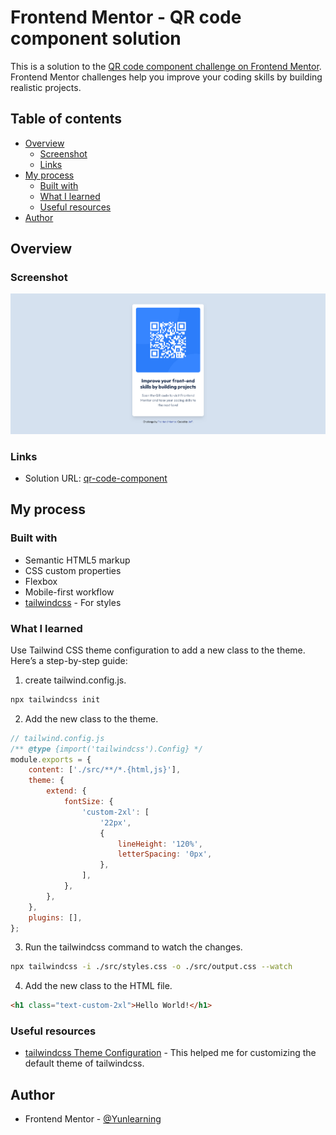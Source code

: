 # Frontend Mentor - QR code component solution

This is a solution to the [QR code component challenge on Frontend Mentor](https://www.frontendmentor.io/challenges/qr-code-component-iux_sIO_H). Frontend Mentor challenges help you improve your coding skills by building realistic projects.

## Table of contents

-   [Overview](#overview)
    -   [Screenshot](#screenshot)
    -   [Links](#links)
-   [My process](#my-process)
    -   [Built with](#built-with)
    -   [What I learned](#what-i-learned)
    -   [Useful resources](#useful-resources)
-   [Author](#author)

## Overview

### Screenshot

![](./src/images/screenshot/Screenshot%20Frontend%20Mentor%20QR%20code%20component-desktop.png)

### Links

-   Solution URL: [qr-code-component](https://fm-qr-code-component-beta-eight.vercel.app/)
<!-- -   Live Site URL: [Add live site URL here](https://your-live-site-url.com) -->

## My process

### Built with

-   Semantic HTML5 markup
-   CSS custom properties
-   Flexbox
-   Mobile-first workflow
-   [tailwindcss](https://tailwindcss.com/) - For styles

### What I learned

Use Tailwind CSS theme configuration to add a new class to the theme.
Here’s a step-by-step guide:

1. create tailwind.config.js.

```bash
npx tailwindcss init
```

2. Add the new class to the theme.

```js
// tailwind.config.js
/** @type {import('tailwindcss').Config} */
module.exports = {
    content: ['./src/**/*.{html,js}'],
    theme: {
        extend: {
            fontSize: {
                'custom-2xl': [
                    '22px',
                    {
                        lineHeight: '120%',
                        letterSpacing: '0px',
                    },
                ],
            },
        },
    },
    plugins: [],
};
```

3. Run the tailwindcss command to watch the changes.

```bash
npx tailwindcss -i ./src/styles.css -o ./src/output.css --watch
```

4. Add the new class to the HTML file.

```html
<h1 class="text-custom-2xl">Hello World!</h1>
```

### Useful resources

-   [tailwindcss Theme Configuration](https://tailwindcss.com/docs/theme#customizing-the-default-theme) - This helped me for customizing the default theme of tailwindcss.

## Author

-   Frontend Mentor - [@Yunlearning](https://www.frontendmentor.io/profile/Yunlearning)
